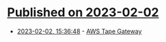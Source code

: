 # [Published on 2023-02-02](index.md)

* [2023-02-02, 15:36:48](https://news.ycombinator.com/item?id=34628001) - [AWS Tape Gateway](https://aws.amazon.com/storagegateway/vtl/)
